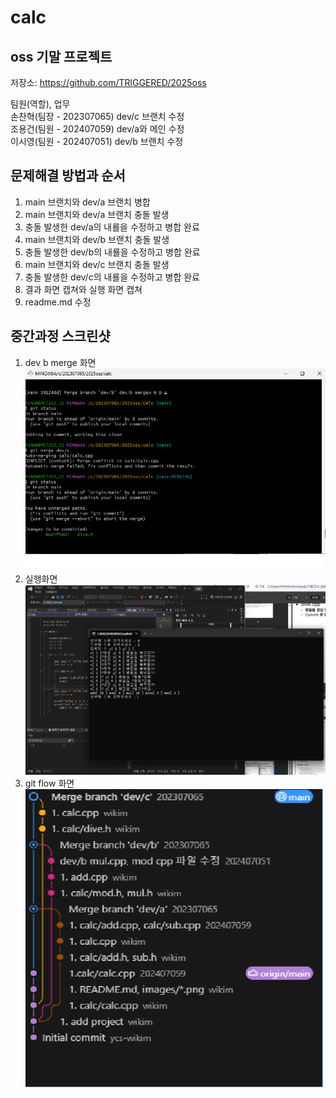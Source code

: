 # calc
## oss 기말 프로젝트
저장소: https://github.com/TRlGGERED/2025oss

팀원(역할), 업무 <br>
손찬혁(팀장 - 202307065) dev/c 브랜치 수정<br>
조용건(팀원 - 202407059) dev/a와 메인 수정<br>
이시영(팀원 - 202407051) dev/b 브랜치 수정

## 문제해결 방법과 순서

1. main 브랜치와 dev/a 브랜치 병합
2. main 브랜치와 dev/a 브랜치 충돌 발생
3. 충돌 발생한 dev/a의 내룔을 수정하고 병합 완료
4. main 브랜치와 dev/b 브랜치 충돌 발생
5. 충돌 발생한 dev/b의 내룔을 수정하고 병합 완료
6. main 브랜치와 dev/c 브랜치 충돌 발생
7. 충돌 발생한 dev/c의 내룔을 수정하고 병합 완료
8. 결과 화면 캡쳐와 실행 화면 캡쳐
9. readme.md 수정

## 중간과정 스크린샷

1. dev b merge 화면
![스크린샷1](images/1.png) 
2. 실행화면
![스크린샷1](images/실행결과.png)
3. git flow 화면
![스크린샷1](images/그래프.png)